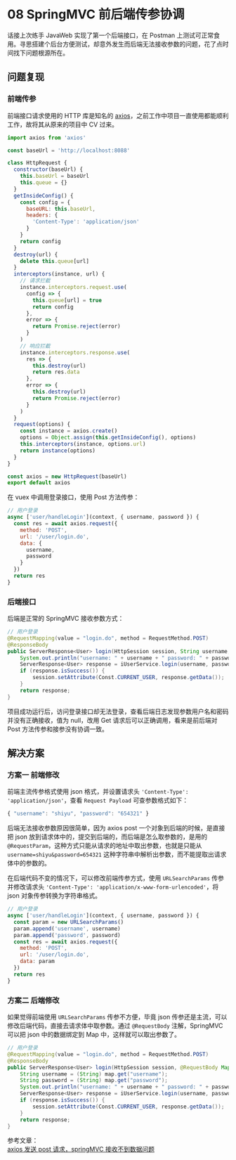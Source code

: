 # 08 SpringMVC 前后端传参协调

话接上次练手 JavaWeb 实现了第一个后端接口，在 Postman 上测试可正常食用。寻思搭建个后台方便测试，却意外发生而后端无法接收参数的问题，花了点时间找下问题根源所在。

## 问题复现

### 前端传参

前端接口请求使用的 HTTP 库是知名的 [axios](https://github.com/axios/axios)，之前工作中项目一直使用都能顺利工作，故将其从原来的项目中 CV 过来。

```javascript
import axios from 'axios'

const baseUrl = 'http://localhost:8088'

class HttpRequest {
  constructor(baseUrl) {
    this.baseUrl = baseUrl
    this.queue = {}
  }
  getInsideConfig() {
    const config = {
      baseURL: this.baseUrl,
      headers: {
        'Content-Type': 'application/json'
      }
    }
    return config
  }
  destroy(url) {
    delete this.queue[url]
  }
  interceptors(instance, url) {
    // 请求拦截
    instance.interceptors.request.use(
      config => {
        this.queue[url] = true
        return config
      },
      error => {
        return Promise.reject(error)
      }
    )
    // 响应拦截
    instance.interceptors.response.use(
      res => {
        this.destroy(url)
        return res.data
      },
      error => {
        this.destroy(url)
        return Promise.reject(error)
      }
    )
  }
  request(options) {
    const instance = axios.create()
    options = Object.assign(this.getInsideConfig(), options)
    this.interceptors(instance, options.url)
    return instance(options)
  }
}

const axios = new HttpRequest(baseUrl)
export default axios
```

在 vuex 中调用登录接口，使用 Post 方法传参：

```javascript
// 用户登录
async ['user/handleLogin'](context, { username, password }) {
  const res = await axios.request({
    method: 'POST',
    url: '/user/login.do',
    data: {
      username,
      password
    }
  })
  return res
}
```

### 后端接口

后端是正常的 SpringMVC 接收参数方式：

```java
// 用户登录
@RequestMapping(value = "login.do", method = RequestMethod.POST)
@ResponseBody
public ServerResponse<User> login(HttpSession session, String username, String password) {
    System.out.println("username: " + username + " password: " + password);
    ServerResponse<User> response = iUserService.login(username, password);
    if (response.isSuccess()) {
        session.setAttribute(Const.CURRENT_USER, response.getData());
    }
    return response;
}
```

项目成功运行后，访问登录接口却无法登录，查看后端日志发现参数用户名和密码并没有正确接收，值为 null，改用 Get 请求后可以正确调用，看来是前后端对 Post 方法传参和接参没有协调一致。

## 解决方案

### 方案一 前端修改

前端主流传参格式使用 json 格式，并设置请求头 `'Content-Type': 'application/json'`，查看 `Request Payload` 可查参数格式如下：

```javascript
{ "username": "shiyu", "password": "654321" }
```

后端无法接收参数原因很简单，因为 axios post 一个对象到后端的时候，是直接把 json 放到请求体中的，提交到后端的，而后端是怎么取参数的，是用的 `@RequestParam`，这种方式只能从请求的地址中取出参数，也就是只能从 `username=shiyu&password=654321` 这种字符串中解析出参数，而不能提取出请求体中的参数的。

在后端代码不变的情况下，可以修改前端传参方式，使用 `URLSearchParams` 传参并修改请求头 `'Content-Type': 'application/x-www-form-urlencoded'`，将 json 对象传参转换为字符串格式。

```javascript
// 用户登录
async ['user/handleLogin'](context, { username, password }) {
  const param = new URLSearchParams()
  param.append('username', username)
  param.append('password', password)
  const res = await axios.request({
    method: 'POST',
    url: '/user/login.do',
    data: param
  })
  return res
}
```

### 方案二 后端修改

如果觉得前端使用 `URLSearchParams` 传参不方便，毕竟 json 传参还是主流，可以修改后端代码，直接去请求体中取参数。通过 `@RequestBody` 注解，SpringMVC 可以把 json 中的数据绑定到 Map 中，这样就可以取出参数了。

```java
// 用户登录
@RequestMapping(value = "login.do", method = RequestMethod.POST)
@ResponseBody
public ServerResponse<User> login(HttpSession session, @RequestBody Map map) {
    String username = (String) map.get("username");
    String password = (String) map.get("password");
    System.out.println("username: " + username + " password: " + password);
    ServerResponse<User> response = iUserService.login(username, password);
    if (response.isSuccess()) {
        session.setAttribute(Const.CURRENT_USER, response.getData());
    }
    return response;
}
```

参考文章：  
[axios 发送 post 请求，springMVC 接收不到数据问题](https://www.jianshu.com/p/042632dec9fb)

